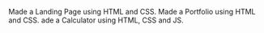 Made a Landing Page using HTML and CSS.
Made a Portfolio using HTML and CSS.
ade a Calculator using HTML, CSS and JS.
